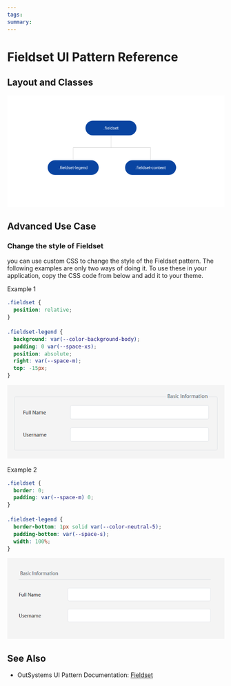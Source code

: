 ```yaml
---
tags:
summary: 
---
```


# Fieldset UI Pattern Reference

## Layout and Classes

![](<images/fieldset-image-2.png>)

## Advanced Use Case

### Change the style of Fieldset

you can use custom CSS to change the style of the Fieldset pattern. The following examples are only two ways of doing it. To use these in your application, copy the CSS code from below and add it to your theme.

Example 1

```css
.fieldset {
  position: relative;
}

.fieldset-legend {
  background: var(--color-background-body);
  padding: 0 var(--space-xs);
  position: absolute;
  right: var(--space-m);
  top: -15px;
}
```
![](<images/fieldset-image-3.png>)

Example 2

```css
.fieldset {
  border: 0;
  padding: var(--space-m) 0;
}

.fieldset-legend {
  border-bottom: 1px solid var(--color-neutral-5);
  padding-bottom: var(--space-s);
  width: 100%;
}
```
![](<images/fieldset-image-4.png>)


## See Also
* OutSystems UI Pattern Documentation: [Fieldset](https://success.outsystems.com/Documentation/11/Developing_an_Application/Design_UI/Patterns/Using_Web_Patterns/Utilities/Fieldset)
